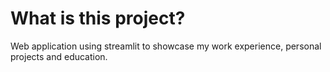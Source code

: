 # What is this project?
Web application using streamlit to showcase my work experience, personal projects and education.